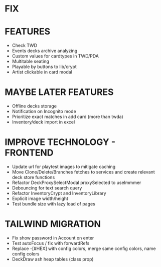 # FIX

# FEATURES
- Check TWD
- Events decks archive analyzing
- Custom values for cardtypes in TWD/PDA
- Multitable seating
- Playable by buttons to lib/crypt
- Artist clickable in card modal

# MAYBE LATER FEATURES
- Offline decks storage
- Notification on Incognito mode
- Prioritize exact matches in add card (more than twda)
- Inventory/deck import in excel

# IMPROVE TECHNOLOGY - FRONTEND
- Update url for playtest images to mitigate caching
- Move Clone/Delete/Branches fetches to services and create relevant deck store functions
- Refactor DeckProxySelectModal proxySelected to useImmmer
- Debouncing for text search query
- Refactor InventoryCrypt and InventoryLibrary
- Explicit image width/height
- Test bundle size with lazy load of pages

# TAILWIND MIGRATION
- Fix show password in Account on enter
- Test autoFocus / fix with forwardRefs
- Replace -[#HEX] with config colors, merge same config colors, name config colors
- DeckDraw ash heap tables (class prop)
